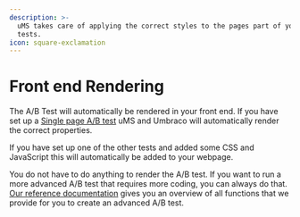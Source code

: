 ```yaml
---
description: >-
  uMS takes care of applying the correct styles to the pages part of your A/B
  tests.
icon: square-exclamation
---
```


# Front end Rendering

The A/B Test will automatically be rendered in your front end. If you have set up a [Single page A/B test](../../../../a-b-testing/types-of-a-b-tests/single-page-a-b-test/) uMS and Umbraco will automatically render the correct properties.

If you have set up one of the other tests and added some CSS and JavaScript this will automatically be added to your webpage.

You do not have to do anything to render the A/B test. If you want to run a more advanced A/B test that requires more coding, you can always do that. [Our reference documentation](../../../../a-b-testing/reference/) gives you an overview of all functions that we provide for you to create an advanced A/B test.

